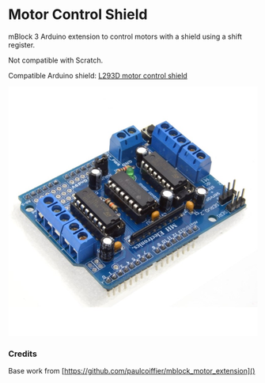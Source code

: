 # Motor Control Shield

mBlock 3 Arduino extension to control motors with a shield using a shift register.

Not compatible with Scratch.

Compatible Arduino shield: [L293D motor control shield](https://www.aliexpress.com/item/Freeshipping-L293D-motor-control-shield-motor-drive-expansion-board-FOR-Arduino-motor-shield/32502816728.html)

![image](motor_control_shield_example.jpg)

### Credits

Base work from [https://github.com/paulcoiffier/mblock_motor_extension]()